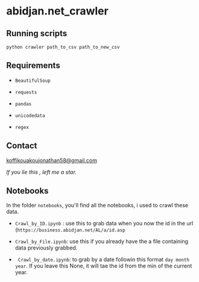 # abidjan.net_crawler

## Running scripts

```
python crawler path_to_csv path_to_new_csv
```

## Requirements

* `BeautifulSoup`

* `requests`

* `pandas`
* `unicodedata`

* `regex`

## Contact
koffikouakoujonathan58@gmail.com

*If you lie this , left me a star.*

## Notebooks

In the folder `notebooks`, you'll find all the notebooks, i used to crawl these data.

* `Crawl_by_ID.ipynb` : use this to grab data when you now the id in the url (`https://business.abidjan.net/AL/a/id.asp`

* `Crawl_by_File.ipynb`: use this if you already have the a file containing data previously grabbed.

* ` Crawl_by_date.ipynb`: to grab by a date followin this format `day month year`. If you leave this None, it will tae the id from the min of the current year.
